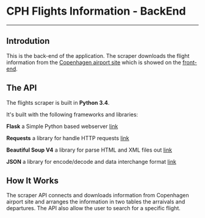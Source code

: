 # CPH Flights Information - BackEnd
---
## Introdution
This is the back-end of the application. The scraper downloads the flight information from the [Copenhagen airport site](https://www.cph.dk/en/) which is showed on the [front-end](https://github.com/Jakub41/Flights-Scraper-CPH-Kastrup/tree/master/Angular2-FrontEnd).

## The API
The flights scraper is built in **Python 3.4**. 

It's built with the following frameworks and libraries:

**Flask** a Simple Python based webserver [link](http://flask.pocoo.org/)

**Requests** a library for handle HTTP requests [link](http://docs.python-requests.org/en/master/)

**Beautiful Soup V4** a library for parse HTML and XML files out [link](https://www.crummy.com/software/BeautifulSoup/bs4/doc/)

**JSON** a library for encode/decode and data interchange format [link](https://docs.python.org/2/library/json.html)

## How It Works
The scraper API connects and downloads information from Copenhagen airport site and arranges the information in two tables the arraivals and departures. The API also allow the user to search for a specific flight. 
